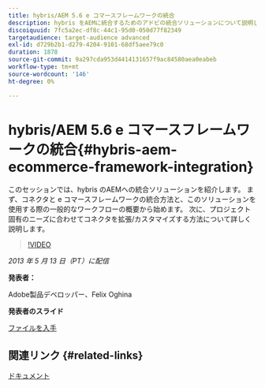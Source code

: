 ```yaml
---
title: hybris/AEM 5.6 e コマースフレームワークの統合
description: hybris をAEMに統合するためのアドビの統合ソリューションについて説明します。 まず、コネクタと e コマースフレームワークの統合方法と、このソリューションを使用する際の一般的なワークフローの概要から始めます。 次に、プロジェクト固有のニーズに合わせてコネクタを拡張/カスタマイズする方法について詳しく説明します。
discoiquuid: 7fc5a2ec-df8c-44c1-95d0-050d77f82349
targetaudience: target-audience advanced
exl-id: d729b2b1-d279-4204-9101-68df5aee79c0
duration: 1878
source-git-commit: 9a297cda953d4414131657f9ac84580aea0eabeb
workflow-type: tm+mt
source-wordcount: '146'
ht-degree: 0%

---
```


# hybris/AEM 5.6 e コマースフレームワークの統合{#hybris-aem-ecommerce-framework-integration}

このセッションでは、hybris のAEMへの統合ソリューションを紹介します。 まず、コネクタと e コマースフレームワークの統合方法と、このソリューションを使用する際の一般的なワークフローの概要から始めます。 次に、プロジェクト固有のニーズに合わせてコネクタを拡張/カスタマイズする方法について詳しく説明します。

>[!VIDEO](https://video.tv.adobe.com/v/19578/?quality=9)

*2013 年 5 月 13 日（PT）に配信*

**発表者：**

Adobe製品デベロッパー、Felix Oghina

**発表者のスライド**

[ファイルを入手](assets/hybris-aem-5-6-ecommerce-framework-integration.pdf)

## 関連リンク {#related-links}

[ドキュメント](https://docs.adobe.com/content/docs/en/cq/5-6-1/ecommerce/eCommerce-framework.html#Deploying%20eCommerce%20with%20hybris)

<!--
[Get back to the Overview](https://helpx.adobe.com/experience-manager/kt/eseminars/gems/aem-index.html)
-->
